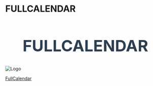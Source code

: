 # FULLCALENDAR  

<h1 style="font-size: 50px; color: #2c3e50; text-align: center;">FULLCALENDAR</h1>  

![Logo](https://fullcalendar.io/assets/img/logo-fullcalendar.png)  

[FullCalendar](https://fullcalendar.io/docs)  

